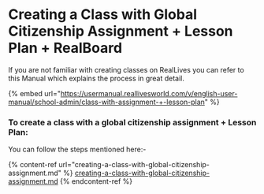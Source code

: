 # Creating a Class with Global Citizenship Assignment + Lesson Plan + RealBoard

If you are not familiar with creating classes on RealLives you can refer to this Manual which explains the process in great detail.

{% embed url="https://usermanual.reallivesworld.com/v/english-user-manual/school-admin/class-with-assignment-+-lesson-plan" %}

### To create a class with a global citizenship assignment + Lesson Plan:

You can follow the steps mentioned here:-

{% content-ref url="creating-a-class-with-global-citizenship-assignment.md" %}
[creating-a-class-with-global-citizenship-assignment.md](creating-a-class-with-global-citizenship-assignment.md)
{% endcontent-ref %}

